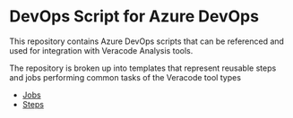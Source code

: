 # DevOps Script for Azure DevOps

This repository contains Azure DevOps scripts that can be referenced and used for integration with Veracode Analysis tools.

The repository is broken up into templates that represent reusable steps and jobs performing common tasks of the Veracode tool types

- [Jobs](./jobs/)
- [Steps](./steps/)



